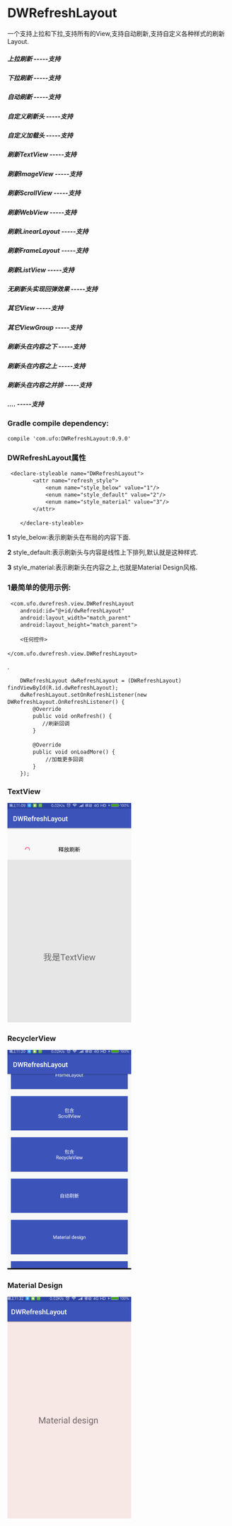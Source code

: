 # DWRefreshLayout
一个支持上拉和下拉,支持所有的View,支持自动刷新,支持自定义各种样式的刷新Layout.

##### 上拉刷新  -----支持
##### 下拉刷新  -----支持
##### 自动刷新  -----支持
##### 自定义刷新头  -----支持
##### 自定义加载头  -----支持
##### 刷新TextView  -----支持
##### 刷新ImageView  -----支持
##### 刷新ScrollView  -----支持
##### 刷新WebView  -----支持
##### 刷新LinearLayout  -----支持
##### 刷新FrameLayout  -----支持
##### 刷新ListView  -----支持
##### 无刷新头实现回弹效果 -----支持
##### 其它View -----支持
##### 其它ViewGroup -----支持
##### 刷新头在内容之下 -----支持
##### 刷新头在内容之上 -----支持
##### 刷新头在内容之并排 -----支持
##### .... -----支持

### Gradle compile dependency:

	compile 'com.ufo:DWRefreshLayout:0.9.0'


### DWRefreshLayout属性

     <declare-styleable name="DWRefreshLayout">
            <attr name="refresh_style">
                <enum name="style_below" value="1"/>
                <enum name="style_default" value="2"/>
                <enum name="style_material" value="3"/>
            </attr>

        </declare-styleable>


**1** style_below:表示刷新头在布局的内容下面.

**2** style_default:表示刷新头与内容是线性上下排列,默认就是这种样式.

**3** style_material:表示刷新头在内容之上,也就是Material Design风格.



### 1最简单的使用示例:
	


	 <com.ufo.dwrefresh.view.DWRefreshLayout
        android:id="@+id/dwRefreshLayout"
        android:layout_width="match_parent"
        android:layout_height="match_parent">

        <任何控件>

    </com.ufo.dwrefresh.view.DWRefreshLayout>

.
	
        DWRefreshLayout dwRefreshLayout = (DWRefreshLayout) findViewById(R.id.dwRefreshLayout);
        dwRefreshLayout.setOnRefreshListener(new DWRefreshLayout.OnRefreshListener() {
            @Override
            public void onRefresh() {
               //刷新回调
            }

            @Override
            public void onLoadMore() {
                //加载更多回调
            }
        });

### TextView
<img src="https://github.com/123ufo/DWRefreshLayout/blob/master/shotimg/1.gif?raw=true" width="280"/>

### RecyclerView
<img src="https://github.com/123ufo/DWRefreshLayout/blob/master/shotimg/2.gif?raw=true" width="280"/>

### Material Design
<img src="https://github.com/123ufo/DWRefreshLayout/blob/master/shotimg/3.gif?raw=true" width="280"/>